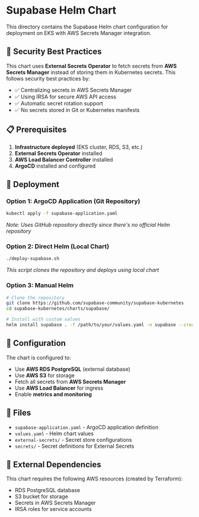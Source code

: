 # Supabase Helm Chart

This directory contains the Supabase Helm chart configuration for deployment on EKS with AWS Secrets Manager integration.

## 🔐 Security Best Practices

This chart uses **External Secrets Operator** to fetch secrets from **AWS Secrets Manager** instead of storing them in Kubernetes secrets. This follows security best practices by:

- ✅ Centralizing secrets in AWS Secrets Manager
- ✅ Using IRSA for secure AWS API access
- ✅ Automatic secret rotation support
- ✅ No secrets stored in Git or Kubernetes manifests

## 📋 Prerequisites

1. **Infrastructure deployed** (EKS cluster, RDS, S3, etc.)
2. **External Secrets Operator** installed
3. **AWS Load Balancer Controller** installed
4. **ArgoCD** installed and configured

## 🚀 Deployment

### Option 1: ArgoCD Application (Git Repository)
```bash
kubectl apply -f supabase-application.yaml
```
*Note: Uses GitHub repository directly since there's no official Helm repository*

### Option 2: Direct Helm (Local Chart)
```bash
./deploy-supabase.sh
```
*This script clones the repository and deploys using local chart*

### Option 3: Manual Helm
```bash
# Clone the repository
git clone https://github.com/supabase-community/supabase-kubernetes
cd supabase-kubernetes/charts/supabase/

# Install with custom values
helm install supabase . -f /path/to/your/values.yaml -n supabase --create-namespace
```

## 🔧 Configuration

The chart is configured to:
- Use **AWS RDS PostgreSQL** (external database)
- Use **AWS S3** for storage
- Fetch all secrets from **AWS Secrets Manager**
- Use **AWS Load Balancer** for ingress
- Enable **metrics and monitoring**

## 📁 Files

- `supabase-application.yaml` - ArgoCD application definition
- `values.yaml` - Helm chart values
- `external-secrets/` - Secret store configurations
- `secrets/` - Secret definitions for External Secrets

## 🔗 External Dependencies

This chart requires the following AWS resources (created by Terraform):
- RDS PostgreSQL database
- S3 bucket for storage
- Secrets in AWS Secrets Manager
- IRSA roles for service accounts
